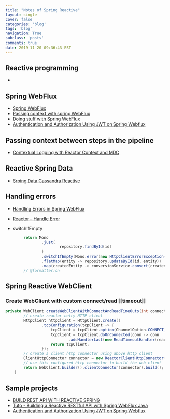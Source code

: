 ```yaml
---
title: "Notes of Spring Reactive"
layout: single
cover: false
categories: 'blog'
tags: 'blog'
navigation: True
subclass: 'posts'
comments: true
date: 2019-11-20 09:36:43 EST
---
```


## Reactive programming

- [](https://github.com/hantsy/spring-reactive-sample)

## Spring WebFlux

- [Spring WebFlux](https://docs.spring.io/spring/docs/current/spring-framework-reference/web-reactive.html)
- [Passing context with spring WebFlux](https://ndportmann.com/passing-context-with-spring-webflux/)
- [Doing stuff with Spring WebFlux](https://lankydan.dev/2018/03/15/doing-stuff-with-spring-webflux)
- [Authentication and Authorization Using JWT on Spring Webflux](https://medium.com/@ard333/authentication-and-authorization-using-jwt-on-spring-webflux-29b81f813e78)

## Passing context between steps in the pipeline

- [Contextual Logging with Reactor Context and MDC](https://simonbasle.github.io/2018/02/contextual-logging-with-reactor-context-and-mdc/)

## Reactive Spring Data

- [Srping Data Cassandra Reactive](https://www.baeldung.com/spring-data-cassandra-reactive)

## Handling errors

- [Handling Errors in Spring WebFlux](https://www.baeldung.com/spring-webflux-errors)
- [Reactor – Handle Error](https://grokonez.com/reactive-programming/reactor/reactor-handle-error#21_By_falling_back_to_another_Flux)


- switchIfEmpty

```java
        return Mono
                .just(
                        repository.findById(id)
                )
                .switchIfEmpty(Mono.error(new HttpClientErrorException(HttpStatus.BAD_REQUEST, "")))
                .flatMap(entity -> repository.updateById(id, entity))
                .map(createdEntity -> conversionService.convert(createdEntity, TargetObject.class));
        // @formatter:on
```

## Spring Reactive WebClient


### Create WebClient with custom connect/read [[timeout]]
```java
private WebClient createWebClientWithConnectAndReadTimeOuts(int connectTimeOut, long readTimeOut) {
        // create reactor netty HTTP client
        HttpClient httpClient = HttpClient.create()
                .tcpConfiguration(tcpClient -> {
                    tcpClient = tcpClient.option(ChannelOption.CONNECT_TIMEOUT_MILLIS, connectTimeOut);
                    tcpClient = tcpClient.doOnConnected(conn -> conn
                            .addHandlerLast(new ReadTimeoutHandler(readTimeOut, TimeUnit.MILLISECONDS)));
                    return tcpClient;
                });
        // create a client http connector using above http client
        ClientHttpConnector connector = new ReactorClientHttpConnector(httpClient);
        // use this configured http connector to build the web client
        return WebClient.builder().clientConnector(connector).build();
    }
```


## Sample projects

- [BUILD REST API WITH REACTIVE SPRING](https://iseif.dev/2019/04/12/rest-api-with-reactive-spring/)
- [Tuto - Building a Reactive RESTful API with Spring WebFlux Java](https://medium.com/@cheron.antoine/tuto-building-a-reactive-restful-api-with-spring-webflux-java-258fd4dbae41)
- [Authentication and Authorization Using JWT on Spring Webflux](https://medium.com/@ard333/authentication-and-authorization-using-jwt-on-spring-webflux-29b81f813e78)
